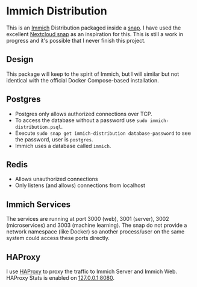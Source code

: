 # Immich Distribution

This is an [Immich](https://immich.app/) Distribution packaged inside a [snap](https://snapcraft.io/docs). I have used the excellent [Nextcloud snap](https://github.com/nextcloud-snap/nextcloud-snap/) as an inspiration for this. This is still a work in progress and it's possible that I never finish this project.

## Design

This package will keep to the spirit of Immich, but I will similar but not identical with the official Docker Compose-based installation.

## Postgres

* Postgres only allows authorized connections over TCP.
* To access the database without a password use `sudo immich-distribution.psql`.
* Execute `sudo snap get immich-distribution database-password` to see the password, user is `postgres`.
* Immich uses a database called `immich`.

## Redis

* Allows unauthorized connections
* Only listens (and allows) connections from localhost

## Immich Services

The services are running at port 3000 (web), 3001 (server), 3002 (microservices) and 3003 (machine learning). The snap do not provide a network namespace (like Docker) so another process/user on the same system could access these ports directly.

## HAProxy

I use [HAProxy](https://www.haproxy.org) to proxy the traffic to Immich Server and Immich Web. HAProxy Stats is enabled on [127.0.0.1:8080](http://127.0.0.1:8080).
